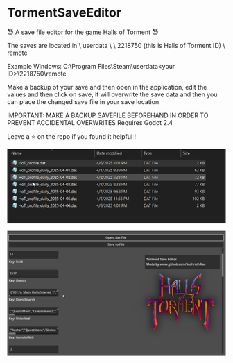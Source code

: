 # TormentSaveEditor
😈 A save file editor for the game Halls of Torment 😈

The saves are located in <Steam directory> \ userdata \ <your user ID> \ 2218750 (this is Halls of Torment ID) \ remote

Example Windows: C:\Program Files\Steam\userdata\<your ID>\2218750\remote

Make a backup of your save and then open in the application, edit the values and then click on save, it will overwrite the save data and then you can place the changed save file in your save location

IMPORTANT: MAKE A BACKUP SAVEFILE BEFOREHAND IN ORDER TO PREVENT ACCIDENTAL OVERWRITES
Requires Godot 2.4 

Leave a ⭐ on the repo if you found it helpful !


![test1](001172.jpg)

![test2](001175.jpg)
